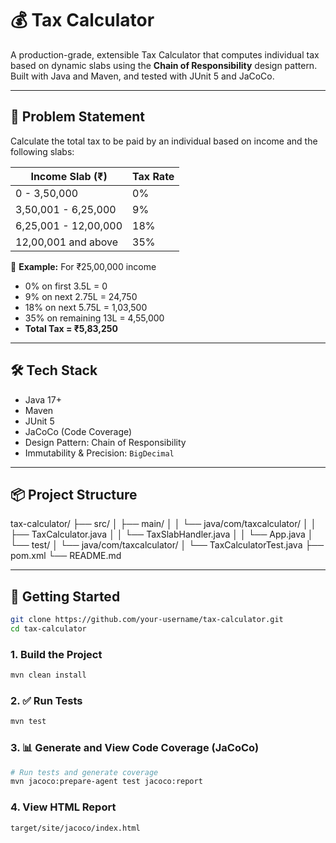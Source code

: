 # 💰 Tax Calculator

A production-grade, extensible Tax Calculator that computes individual tax based on dynamic slabs using the **Chain of Responsibility** design pattern.  
Built with Java and Maven, and tested with JUnit 5 and JaCoCo.

---

## 🧩 Problem Statement

Calculate the total tax to be paid by an individual based on income and the following slabs:

| Income Slab (₹)           | Tax Rate |
|---------------------------|----------|
| 0 - 3,50,000              | 0%       |
| 3,50,001 - 6,25,000       | 9%       |
| 6,25,001 - 12,00,000      | 18%      |
| 12,00,001 and above       | 35%      |

🧮 **Example:** For ₹25,00,000 income
- 0% on first 3.5L = 0
- 9% on next 2.75L = 24,750
- 18% on next 5.75L = 1,03,500
- 35% on remaining 13L = 4,55,000
- **Total Tax = ₹5,83,250**

---

## 🛠 Tech Stack

- Java 17+
- Maven
- JUnit 5
- JaCoCo (Code Coverage)
- Design Pattern: Chain of Responsibility
- Immutability & Precision: `BigDecimal`

---

## 📦 Project Structure

tax-calculator/
├── src/
│ ├── main/
│ │ └── java/com/taxcalculator/
│ │ ├── TaxCalculator.java
│ │ └── TaxSlabHandler.java
│ │ └── App.java
│ └── test/
│ └── java/com/taxcalculator/
│ └── TaxCalculatorTest.java
├── pom.xml
└── README.md

---

## 🚀 Getting Started
```bash
git clone https://github.com/your-username/tax-calculator.git
cd tax-calculator
```

### 1. Build the Project
```bash
mvn clean install
```

### 2. ✅ Run Tests
```bash
mvn test
```

### 3. 📊 Generate and View Code Coverage (JaCoCo)
```bash
# Run tests and generate coverage
mvn jacoco:prepare-agent test jacoco:report
```

### 4. View HTML Report
```
target/site/jacoco/index.html
```

